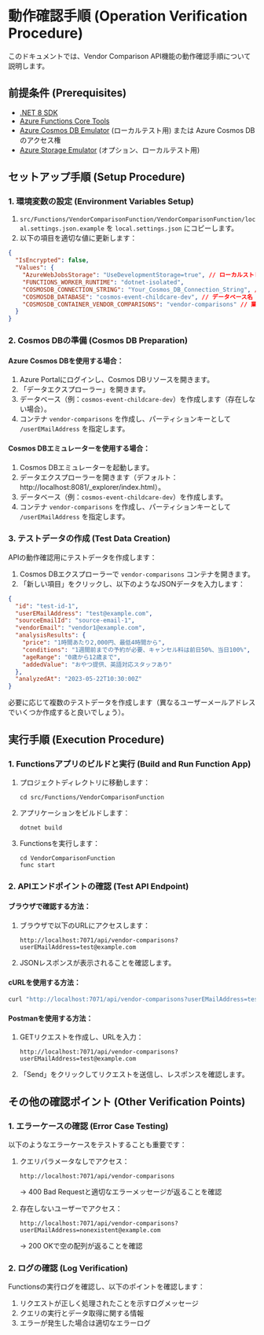 # 動作確認手順 (Operation Verification Procedure)

このドキュメントでは、Vendor Comparison API機能の動作確認手順について説明します。

## 前提条件 (Prerequisites)

- [.NET 8 SDK](https://dotnet.microsoft.com/download/dotnet/8.0)
- [Azure Functions Core Tools](https://github.com/Azure/azure-functions-core-tools)
- [Azure Cosmos DB Emulator](https://docs.microsoft.com/en-us/azure/cosmos-db/local-emulator) (ローカルテスト用) または Azure Cosmos DBのアクセス権
- [Azure Storage Emulator](https://docs.microsoft.com/en-us/azure/storage/common/storage-use-emulator) (オプション、ローカルテスト用)

## セットアップ手順 (Setup Procedure)

### 1. 環境変数の設定 (Environment Variables Setup)

1. `src/Functions/VendorComparisonFunction/VendorComparisonFunction/local.settings.json.example` を `local.settings.json` にコピーします。
2. 以下の項目を適切な値に更新します：

```json
{
  "IsEncrypted": false,
  "Values": {
    "AzureWebJobsStorage": "UseDevelopmentStorage=true", // ローカルストレージエミュレーターを使用
    "FUNCTIONS_WORKER_RUNTIME": "dotnet-isolated",
    "COSMOSDB_CONNECTION_STRING": "Your_Cosmos_DB_Connection_String", // Cosmos DBの接続文字列
    "COSMOSDB_DATABASE": "cosmos-event-childcare-dev", // データベース名
    "COSMOSDB_CONTAINER_VENDOR_COMPARISONS": "vendor-comparisons" // 業者比較コンテナ
  }
}
```

### 2. Cosmos DBの準備 (Cosmos DB Preparation)

#### Azure Cosmos DBを使用する場合：

1. Azure Portalにログインし、Cosmos DBリソースを開きます。
2. 「データエクスプローラー」を開きます。
3. データベース（例：`cosmos-event-childcare-dev`）を作成します（存在しない場合）。
4. コンテナ `vendor-comparisons` を作成し、パーティションキーとして `/userEMailAddress` を指定します。

#### Cosmos DBエミュレーターを使用する場合：

1. Cosmos DBエミュレーターを起動します。
2. データエクスプローラーを開きます（デフォルト：http://localhost:8081/_explorer/index.html）。
3. データベース（例：`cosmos-event-childcare-dev`）を作成します。
4. コンテナ `vendor-comparisons` を作成し、パーティションキーとして `/userEMailAddress` を指定します。

### 3. テストデータの作成 (Test Data Creation)

APIの動作確認用にテストデータを作成します：

1. Cosmos DBエクスプローラーで `vendor-comparisons` コンテナを開きます。
2. 「新しい項目」をクリックし、以下のようなJSONデータを入力します：

```json
{
  "id": "test-id-1",
  "userEMailAddress": "test@example.com",
  "sourceEmailId": "source-email-1",
  "vendorEmail": "vendor1@example.com",
  "analysisResults": {
    "price": "1時間あたり2,000円、最低4時間から",
    "conditions": "1週間前までの予約が必要、キャンセル料は前日50%、当日100%",
    "ageRange": "0歳から12歳まで",
    "addedValue": "おやつ提供、英語対応スタッフあり"
  },
  "analyzedAt": "2023-05-22T10:30:00Z"
}
```

必要に応じて複数のテストデータを作成します（異なるユーザーメールアドレスでいくつか作成すると良いでしょう）。

## 実行手順 (Execution Procedure)

### 1. Functionsアプリのビルドと実行 (Build and Run Function App)

1. プロジェクトディレクトリに移動します：
   ```
   cd src/Functions/VendorComparisonFunction
   ```

2. アプリケーションをビルドします：
   ```
   dotnet build
   ```

3. Functionsを実行します：
   ```
   cd VendorComparisonFunction
   func start
   ```

### 2. APIエンドポイントの確認 (Test API Endpoint)

#### ブラウザで確認する方法：

1. ブラウザで以下のURLにアクセスします：
   ```
   http://localhost:7071/api/vendor-comparisons?userEMailAddress=test@example.com
   ```

2. JSONレスポンスが表示されることを確認します。

#### cURLを使用する方法：

```bash
curl "http://localhost:7071/api/vendor-comparisons?userEMailAddress=test@example.com"
```

#### Postmanを使用する方法：

1. GETリクエストを作成し、URLを入力：
   ```
   http://localhost:7071/api/vendor-comparisons?userEMailAddress=test@example.com
   ```

2. 「Send」をクリックしてリクエストを送信し、レスポンスを確認します。

## その他の確認ポイント (Other Verification Points)

### 1. エラーケースの確認 (Error Case Testing)

以下のようなエラーケースをテストすることも重要です：

1. クエリパラメータなしでアクセス：
   ```
   http://localhost:7071/api/vendor-comparisons
   ```
   → 400 Bad Requestと適切なエラーメッセージが返ることを確認

2. 存在しないユーザーでアクセス：
   ```
   http://localhost:7071/api/vendor-comparisons?userEMailAddress=nonexistent@example.com
   ```
   → 200 OKで空の配列が返ることを確認

### 2. ログの確認 (Log Verification)

Functionsの実行ログを確認し、以下のポイントを確認します：

1. リクエストが正しく処理されたことを示すログメッセージ
2. クエリの実行とデータ取得に関する情報
3. エラーが発生した場合は適切なエラーログ